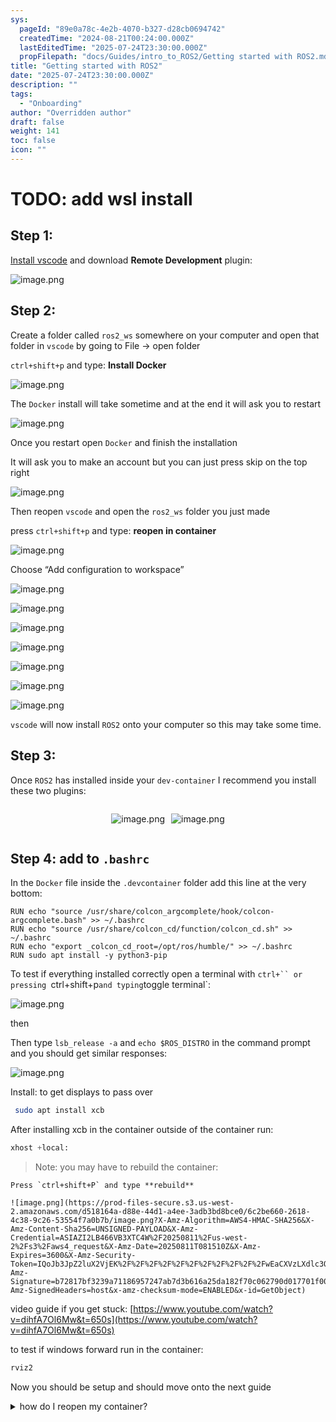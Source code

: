 ```yaml
---
sys:
  pageId: "89e0a78c-4e2b-4070-b327-d28cb0694742"
  createdTime: "2024-08-21T00:24:00.000Z"
  lastEditedTime: "2025-07-24T23:30:00.000Z"
  propFilepath: "docs/Guides/intro_to_ROS2/Getting started with ROS2.md"
title: "Getting started with ROS2"
date: "2025-07-24T23:30:00.000Z"
description: ""
tags:
  - "Onboarding"
author: "Overridden author"
draft: false
weight: 141
toc: false
icon: ""
---
```


# TODO: add wsl install

## Step 1:

[Install vscode](https://code.visualstudio.com/download) and download **Remote Development** plugin:

![image.png](https://prod-files-secure.s3.us-west-2.amazonaws.com/d518164a-d88e-44d1-a4ee-3adb3bd8bce0/efb52993-1881-4a40-b95e-6f020334f022/image.png?X-Amz-Algorithm=AWS4-HMAC-SHA256&X-Amz-Content-Sha256=UNSIGNED-PAYLOAD&X-Amz-Credential=ASIAZI2LB466VWAY474D%2F20250811%2Fus-west-2%2Fs3%2Faws4_request&X-Amz-Date=20250811T081505Z&X-Amz-Expires=3600&X-Amz-Security-Token=IQoJb3JpZ2luX2VjEK%2F%2F%2F%2F%2F%2F%2F%2F%2F%2F%2FwEaCXVzLXdlc3QtMiJHMEUCIQD%2BdcbGZE7JOVRTeq5Cjj3TvcLqgYv1QkNhSGSGQOgF%2BgIgWAoLlPbpExirFSInOoRhlVdke5NBtyqxaG1In83duFYqiAQI6P%2F%2F%2F%2F%2F%2F%2F%2F%2F%2FARAAGgw2Mzc0MjMxODM4MDUiDNM5a1WiaSgwerz5AyrcAyJfUJYz0ncGpfJa3z3KLYyFAqtvG%2F%2BzCIdSZUjtQJyX6VsltXHqHT59kM1riVn9KUffBYqA1Ky5iwabodLNLhiDriQIl%2Fq6OvS1o%2FSGbKTo3ESD8Zj6VKN8U3PASxp25qNq%2BgUcIahsfLY47KUrfS0ZNq4s5wuFbRo7KigMJfbhg5aI81t4gPCPR1ebo7ErzBCJsYtD34GIO4%2B1yV834ddu9NzvIeHAadVIiAg6EWEM0hhuNYM6IZElzUoigCVozYbaH4ayVvDI5hynrNb4tSeRbplyqbzquMUN25tp8zOMjE%2Fi2gTLPEP3SfuuU1VGbNV9M5yyoXEt3lyLykDLUBsBKxXSTMoRYJeSXaZiaNpCVGZox8qDyC03iQXLiRans5kpiVdhOdkOzJh1QZmJYki1eGzqp5NJJH9MYa%2BgkmtuHuWm7r5KcxVkpjGlyINl8zYuvXJbCbYu8wOVAS3EdjJ%2BkmtGjnc3qRt8o58%2FGfDE9xMK8eZl7AzweAxcyKeCshhkLtvNHoKIbt6RrkwqN19ezSGFItZvUV%2BLW1Y5hNkyOkom7Jk4cgzSw9FnB5ZwH%2FXufjaisMUBvx3jzXEQY2tn4qOpUDNExBaydCSD4XBcIbh6GJ3pTpUJqOV%2FMPyq5sQGOqUB0wEcLkrjbi8DoC2M%2BZc2HLcsH3nEVsGziY8SgM0npgPtDOyfnyPPyl%2B2yWGXWiLwZtbhlt7Xa4NTTjwJDOyO6zwGgSmFNfk2%2Bir7sa9TwpR6MhQ3ybbQoRDPTEzk88poiCLRsGRX8eM1%2B7bilIUlzXgLv0Cru2GKvk0xg5JTPvrZ40ju6RrXCxsu9Gw3krLF4Ho9356WlopkPat85FVeI3FaCWjG&X-Amz-Signature=c260725f71ed0b4496f3296d44e128e5451d2b6934e4917c00d5b3bd23766c3b&X-Amz-SignedHeaders=host&x-amz-checksum-mode=ENABLED&x-id=GetObject)

## Step 2:

Create a folder called `ros2_ws` somewhere on your computer and open that folder in `vscode` by going to File → open folder 

`ctrl+shift+p` and type: **Install Docker**

![image.png](https://prod-files-secure.s3.us-west-2.amazonaws.com/d518164a-d88e-44d1-a4ee-3adb3bd8bce0/2269dc0e-1cd5-47ff-bceb-c04ad9b2eab0/image.png?X-Amz-Algorithm=AWS4-HMAC-SHA256&X-Amz-Content-Sha256=UNSIGNED-PAYLOAD&X-Amz-Credential=ASIAZI2LB466VWAY474D%2F20250811%2Fus-west-2%2Fs3%2Faws4_request&X-Amz-Date=20250811T081505Z&X-Amz-Expires=3600&X-Amz-Security-Token=IQoJb3JpZ2luX2VjEK%2F%2F%2F%2F%2F%2F%2F%2F%2F%2F%2FwEaCXVzLXdlc3QtMiJHMEUCIQD%2BdcbGZE7JOVRTeq5Cjj3TvcLqgYv1QkNhSGSGQOgF%2BgIgWAoLlPbpExirFSInOoRhlVdke5NBtyqxaG1In83duFYqiAQI6P%2F%2F%2F%2F%2F%2F%2F%2F%2F%2FARAAGgw2Mzc0MjMxODM4MDUiDNM5a1WiaSgwerz5AyrcAyJfUJYz0ncGpfJa3z3KLYyFAqtvG%2F%2BzCIdSZUjtQJyX6VsltXHqHT59kM1riVn9KUffBYqA1Ky5iwabodLNLhiDriQIl%2Fq6OvS1o%2FSGbKTo3ESD8Zj6VKN8U3PASxp25qNq%2BgUcIahsfLY47KUrfS0ZNq4s5wuFbRo7KigMJfbhg5aI81t4gPCPR1ebo7ErzBCJsYtD34GIO4%2B1yV834ddu9NzvIeHAadVIiAg6EWEM0hhuNYM6IZElzUoigCVozYbaH4ayVvDI5hynrNb4tSeRbplyqbzquMUN25tp8zOMjE%2Fi2gTLPEP3SfuuU1VGbNV9M5yyoXEt3lyLykDLUBsBKxXSTMoRYJeSXaZiaNpCVGZox8qDyC03iQXLiRans5kpiVdhOdkOzJh1QZmJYki1eGzqp5NJJH9MYa%2BgkmtuHuWm7r5KcxVkpjGlyINl8zYuvXJbCbYu8wOVAS3EdjJ%2BkmtGjnc3qRt8o58%2FGfDE9xMK8eZl7AzweAxcyKeCshhkLtvNHoKIbt6RrkwqN19ezSGFItZvUV%2BLW1Y5hNkyOkom7Jk4cgzSw9FnB5ZwH%2FXufjaisMUBvx3jzXEQY2tn4qOpUDNExBaydCSD4XBcIbh6GJ3pTpUJqOV%2FMPyq5sQGOqUB0wEcLkrjbi8DoC2M%2BZc2HLcsH3nEVsGziY8SgM0npgPtDOyfnyPPyl%2B2yWGXWiLwZtbhlt7Xa4NTTjwJDOyO6zwGgSmFNfk2%2Bir7sa9TwpR6MhQ3ybbQoRDPTEzk88poiCLRsGRX8eM1%2B7bilIUlzXgLv0Cru2GKvk0xg5JTPvrZ40ju6RrXCxsu9Gw3krLF4Ho9356WlopkPat85FVeI3FaCWjG&X-Amz-Signature=ae18d9146cbb618c41627f5b1e8e512393d3543473a8a15abe3d0291cb301863&X-Amz-SignedHeaders=host&x-amz-checksum-mode=ENABLED&x-id=GetObject)

The `Docker` install will take sometime and at the end it will ask you to restart

![image.png](https://prod-files-secure.s3.us-west-2.amazonaws.com/d518164a-d88e-44d1-a4ee-3adb3bd8bce0/ed233f78-be33-4b1f-b89c-9c346c0e961e/image.png?X-Amz-Algorithm=AWS4-HMAC-SHA256&X-Amz-Content-Sha256=UNSIGNED-PAYLOAD&X-Amz-Credential=ASIAZI2LB466VWAY474D%2F20250811%2Fus-west-2%2Fs3%2Faws4_request&X-Amz-Date=20250811T081505Z&X-Amz-Expires=3600&X-Amz-Security-Token=IQoJb3JpZ2luX2VjEK%2F%2F%2F%2F%2F%2F%2F%2F%2F%2F%2FwEaCXVzLXdlc3QtMiJHMEUCIQD%2BdcbGZE7JOVRTeq5Cjj3TvcLqgYv1QkNhSGSGQOgF%2BgIgWAoLlPbpExirFSInOoRhlVdke5NBtyqxaG1In83duFYqiAQI6P%2F%2F%2F%2F%2F%2F%2F%2F%2F%2FARAAGgw2Mzc0MjMxODM4MDUiDNM5a1WiaSgwerz5AyrcAyJfUJYz0ncGpfJa3z3KLYyFAqtvG%2F%2BzCIdSZUjtQJyX6VsltXHqHT59kM1riVn9KUffBYqA1Ky5iwabodLNLhiDriQIl%2Fq6OvS1o%2FSGbKTo3ESD8Zj6VKN8U3PASxp25qNq%2BgUcIahsfLY47KUrfS0ZNq4s5wuFbRo7KigMJfbhg5aI81t4gPCPR1ebo7ErzBCJsYtD34GIO4%2B1yV834ddu9NzvIeHAadVIiAg6EWEM0hhuNYM6IZElzUoigCVozYbaH4ayVvDI5hynrNb4tSeRbplyqbzquMUN25tp8zOMjE%2Fi2gTLPEP3SfuuU1VGbNV9M5yyoXEt3lyLykDLUBsBKxXSTMoRYJeSXaZiaNpCVGZox8qDyC03iQXLiRans5kpiVdhOdkOzJh1QZmJYki1eGzqp5NJJH9MYa%2BgkmtuHuWm7r5KcxVkpjGlyINl8zYuvXJbCbYu8wOVAS3EdjJ%2BkmtGjnc3qRt8o58%2FGfDE9xMK8eZl7AzweAxcyKeCshhkLtvNHoKIbt6RrkwqN19ezSGFItZvUV%2BLW1Y5hNkyOkom7Jk4cgzSw9FnB5ZwH%2FXufjaisMUBvx3jzXEQY2tn4qOpUDNExBaydCSD4XBcIbh6GJ3pTpUJqOV%2FMPyq5sQGOqUB0wEcLkrjbi8DoC2M%2BZc2HLcsH3nEVsGziY8SgM0npgPtDOyfnyPPyl%2B2yWGXWiLwZtbhlt7Xa4NTTjwJDOyO6zwGgSmFNfk2%2Bir7sa9TwpR6MhQ3ybbQoRDPTEzk88poiCLRsGRX8eM1%2B7bilIUlzXgLv0Cru2GKvk0xg5JTPvrZ40ju6RrXCxsu9Gw3krLF4Ho9356WlopkPat85FVeI3FaCWjG&X-Amz-Signature=af51791ca827de4f98a438ea8792240077cc593eafc500ef772c5405b39ee3d9&X-Amz-SignedHeaders=host&x-amz-checksum-mode=ENABLED&x-id=GetObject)

Once you restart open `Docker` and finish the installation

It will ask you to make an account but you can just press skip on the top right

![image.png](https://prod-files-secure.s3.us-west-2.amazonaws.com/d518164a-d88e-44d1-a4ee-3adb3bd8bce0/21010ad9-1659-4fd9-9f59-9932a09b2a3d/image.png?X-Amz-Algorithm=AWS4-HMAC-SHA256&X-Amz-Content-Sha256=UNSIGNED-PAYLOAD&X-Amz-Credential=ASIAZI2LB466VWAY474D%2F20250811%2Fus-west-2%2Fs3%2Faws4_request&X-Amz-Date=20250811T081505Z&X-Amz-Expires=3600&X-Amz-Security-Token=IQoJb3JpZ2luX2VjEK%2F%2F%2F%2F%2F%2F%2F%2F%2F%2F%2FwEaCXVzLXdlc3QtMiJHMEUCIQD%2BdcbGZE7JOVRTeq5Cjj3TvcLqgYv1QkNhSGSGQOgF%2BgIgWAoLlPbpExirFSInOoRhlVdke5NBtyqxaG1In83duFYqiAQI6P%2F%2F%2F%2F%2F%2F%2F%2F%2F%2FARAAGgw2Mzc0MjMxODM4MDUiDNM5a1WiaSgwerz5AyrcAyJfUJYz0ncGpfJa3z3KLYyFAqtvG%2F%2BzCIdSZUjtQJyX6VsltXHqHT59kM1riVn9KUffBYqA1Ky5iwabodLNLhiDriQIl%2Fq6OvS1o%2FSGbKTo3ESD8Zj6VKN8U3PASxp25qNq%2BgUcIahsfLY47KUrfS0ZNq4s5wuFbRo7KigMJfbhg5aI81t4gPCPR1ebo7ErzBCJsYtD34GIO4%2B1yV834ddu9NzvIeHAadVIiAg6EWEM0hhuNYM6IZElzUoigCVozYbaH4ayVvDI5hynrNb4tSeRbplyqbzquMUN25tp8zOMjE%2Fi2gTLPEP3SfuuU1VGbNV9M5yyoXEt3lyLykDLUBsBKxXSTMoRYJeSXaZiaNpCVGZox8qDyC03iQXLiRans5kpiVdhOdkOzJh1QZmJYki1eGzqp5NJJH9MYa%2BgkmtuHuWm7r5KcxVkpjGlyINl8zYuvXJbCbYu8wOVAS3EdjJ%2BkmtGjnc3qRt8o58%2FGfDE9xMK8eZl7AzweAxcyKeCshhkLtvNHoKIbt6RrkwqN19ezSGFItZvUV%2BLW1Y5hNkyOkom7Jk4cgzSw9FnB5ZwH%2FXufjaisMUBvx3jzXEQY2tn4qOpUDNExBaydCSD4XBcIbh6GJ3pTpUJqOV%2FMPyq5sQGOqUB0wEcLkrjbi8DoC2M%2BZc2HLcsH3nEVsGziY8SgM0npgPtDOyfnyPPyl%2B2yWGXWiLwZtbhlt7Xa4NTTjwJDOyO6zwGgSmFNfk2%2Bir7sa9TwpR6MhQ3ybbQoRDPTEzk88poiCLRsGRX8eM1%2B7bilIUlzXgLv0Cru2GKvk0xg5JTPvrZ40ju6RrXCxsu9Gw3krLF4Ho9356WlopkPat85FVeI3FaCWjG&X-Amz-Signature=df7f4282cd78ff317650e2925ad00c72ed3223eae2081e5ead01a5b9959e8c4c&X-Amz-SignedHeaders=host&x-amz-checksum-mode=ENABLED&x-id=GetObject)

Then reopen `vscode` and open the `ros2_ws` folder you just made

press `ctrl+shift+p` and type: **reopen in container**

![image.png](https://prod-files-secure.s3.us-west-2.amazonaws.com/d518164a-d88e-44d1-a4ee-3adb3bd8bce0/4e93b8c2-41ad-488c-8095-c74205196118/image.png?X-Amz-Algorithm=AWS4-HMAC-SHA256&X-Amz-Content-Sha256=UNSIGNED-PAYLOAD&X-Amz-Credential=ASIAZI2LB466VWAY474D%2F20250811%2Fus-west-2%2Fs3%2Faws4_request&X-Amz-Date=20250811T081505Z&X-Amz-Expires=3600&X-Amz-Security-Token=IQoJb3JpZ2luX2VjEK%2F%2F%2F%2F%2F%2F%2F%2F%2F%2F%2FwEaCXVzLXdlc3QtMiJHMEUCIQD%2BdcbGZE7JOVRTeq5Cjj3TvcLqgYv1QkNhSGSGQOgF%2BgIgWAoLlPbpExirFSInOoRhlVdke5NBtyqxaG1In83duFYqiAQI6P%2F%2F%2F%2F%2F%2F%2F%2F%2F%2FARAAGgw2Mzc0MjMxODM4MDUiDNM5a1WiaSgwerz5AyrcAyJfUJYz0ncGpfJa3z3KLYyFAqtvG%2F%2BzCIdSZUjtQJyX6VsltXHqHT59kM1riVn9KUffBYqA1Ky5iwabodLNLhiDriQIl%2Fq6OvS1o%2FSGbKTo3ESD8Zj6VKN8U3PASxp25qNq%2BgUcIahsfLY47KUrfS0ZNq4s5wuFbRo7KigMJfbhg5aI81t4gPCPR1ebo7ErzBCJsYtD34GIO4%2B1yV834ddu9NzvIeHAadVIiAg6EWEM0hhuNYM6IZElzUoigCVozYbaH4ayVvDI5hynrNb4tSeRbplyqbzquMUN25tp8zOMjE%2Fi2gTLPEP3SfuuU1VGbNV9M5yyoXEt3lyLykDLUBsBKxXSTMoRYJeSXaZiaNpCVGZox8qDyC03iQXLiRans5kpiVdhOdkOzJh1QZmJYki1eGzqp5NJJH9MYa%2BgkmtuHuWm7r5KcxVkpjGlyINl8zYuvXJbCbYu8wOVAS3EdjJ%2BkmtGjnc3qRt8o58%2FGfDE9xMK8eZl7AzweAxcyKeCshhkLtvNHoKIbt6RrkwqN19ezSGFItZvUV%2BLW1Y5hNkyOkom7Jk4cgzSw9FnB5ZwH%2FXufjaisMUBvx3jzXEQY2tn4qOpUDNExBaydCSD4XBcIbh6GJ3pTpUJqOV%2FMPyq5sQGOqUB0wEcLkrjbi8DoC2M%2BZc2HLcsH3nEVsGziY8SgM0npgPtDOyfnyPPyl%2B2yWGXWiLwZtbhlt7Xa4NTTjwJDOyO6zwGgSmFNfk2%2Bir7sa9TwpR6MhQ3ybbQoRDPTEzk88poiCLRsGRX8eM1%2B7bilIUlzXgLv0Cru2GKvk0xg5JTPvrZ40ju6RrXCxsu9Gw3krLF4Ho9356WlopkPat85FVeI3FaCWjG&X-Amz-Signature=82c7ee14bbfbe44e734afe4c56d43a423a553aa00909a10d615791c854f2fccc&X-Amz-SignedHeaders=host&x-amz-checksum-mode=ENABLED&x-id=GetObject)

Choose “Add configuration to workspace”

![image.png](https://prod-files-secure.s3.us-west-2.amazonaws.com/d518164a-d88e-44d1-a4ee-3adb3bd8bce0/9560b282-5060-4989-ba37-97e7b2c22476/image.png?X-Amz-Algorithm=AWS4-HMAC-SHA256&X-Amz-Content-Sha256=UNSIGNED-PAYLOAD&X-Amz-Credential=ASIAZI2LB466VWAY474D%2F20250811%2Fus-west-2%2Fs3%2Faws4_request&X-Amz-Date=20250811T081505Z&X-Amz-Expires=3600&X-Amz-Security-Token=IQoJb3JpZ2luX2VjEK%2F%2F%2F%2F%2F%2F%2F%2F%2F%2F%2FwEaCXVzLXdlc3QtMiJHMEUCIQD%2BdcbGZE7JOVRTeq5Cjj3TvcLqgYv1QkNhSGSGQOgF%2BgIgWAoLlPbpExirFSInOoRhlVdke5NBtyqxaG1In83duFYqiAQI6P%2F%2F%2F%2F%2F%2F%2F%2F%2F%2FARAAGgw2Mzc0MjMxODM4MDUiDNM5a1WiaSgwerz5AyrcAyJfUJYz0ncGpfJa3z3KLYyFAqtvG%2F%2BzCIdSZUjtQJyX6VsltXHqHT59kM1riVn9KUffBYqA1Ky5iwabodLNLhiDriQIl%2Fq6OvS1o%2FSGbKTo3ESD8Zj6VKN8U3PASxp25qNq%2BgUcIahsfLY47KUrfS0ZNq4s5wuFbRo7KigMJfbhg5aI81t4gPCPR1ebo7ErzBCJsYtD34GIO4%2B1yV834ddu9NzvIeHAadVIiAg6EWEM0hhuNYM6IZElzUoigCVozYbaH4ayVvDI5hynrNb4tSeRbplyqbzquMUN25tp8zOMjE%2Fi2gTLPEP3SfuuU1VGbNV9M5yyoXEt3lyLykDLUBsBKxXSTMoRYJeSXaZiaNpCVGZox8qDyC03iQXLiRans5kpiVdhOdkOzJh1QZmJYki1eGzqp5NJJH9MYa%2BgkmtuHuWm7r5KcxVkpjGlyINl8zYuvXJbCbYu8wOVAS3EdjJ%2BkmtGjnc3qRt8o58%2FGfDE9xMK8eZl7AzweAxcyKeCshhkLtvNHoKIbt6RrkwqN19ezSGFItZvUV%2BLW1Y5hNkyOkom7Jk4cgzSw9FnB5ZwH%2FXufjaisMUBvx3jzXEQY2tn4qOpUDNExBaydCSD4XBcIbh6GJ3pTpUJqOV%2FMPyq5sQGOqUB0wEcLkrjbi8DoC2M%2BZc2HLcsH3nEVsGziY8SgM0npgPtDOyfnyPPyl%2B2yWGXWiLwZtbhlt7Xa4NTTjwJDOyO6zwGgSmFNfk2%2Bir7sa9TwpR6MhQ3ybbQoRDPTEzk88poiCLRsGRX8eM1%2B7bilIUlzXgLv0Cru2GKvk0xg5JTPvrZ40ju6RrXCxsu9Gw3krLF4Ho9356WlopkPat85FVeI3FaCWjG&X-Amz-Signature=748e6303a52360e6c011054710d077a67df073bc92fb2dfbc5bee6db9ca07c33&X-Amz-SignedHeaders=host&x-amz-checksum-mode=ENABLED&x-id=GetObject)

![image.png](https://prod-files-secure.s3.us-west-2.amazonaws.com/d518164a-d88e-44d1-a4ee-3adb3bd8bce0/2ee63f81-886b-48e8-a553-dc6e5eac99e4/image.png?X-Amz-Algorithm=AWS4-HMAC-SHA256&X-Amz-Content-Sha256=UNSIGNED-PAYLOAD&X-Amz-Credential=ASIAZI2LB466VWAY474D%2F20250811%2Fus-west-2%2Fs3%2Faws4_request&X-Amz-Date=20250811T081505Z&X-Amz-Expires=3600&X-Amz-Security-Token=IQoJb3JpZ2luX2VjEK%2F%2F%2F%2F%2F%2F%2F%2F%2F%2F%2FwEaCXVzLXdlc3QtMiJHMEUCIQD%2BdcbGZE7JOVRTeq5Cjj3TvcLqgYv1QkNhSGSGQOgF%2BgIgWAoLlPbpExirFSInOoRhlVdke5NBtyqxaG1In83duFYqiAQI6P%2F%2F%2F%2F%2F%2F%2F%2F%2F%2FARAAGgw2Mzc0MjMxODM4MDUiDNM5a1WiaSgwerz5AyrcAyJfUJYz0ncGpfJa3z3KLYyFAqtvG%2F%2BzCIdSZUjtQJyX6VsltXHqHT59kM1riVn9KUffBYqA1Ky5iwabodLNLhiDriQIl%2Fq6OvS1o%2FSGbKTo3ESD8Zj6VKN8U3PASxp25qNq%2BgUcIahsfLY47KUrfS0ZNq4s5wuFbRo7KigMJfbhg5aI81t4gPCPR1ebo7ErzBCJsYtD34GIO4%2B1yV834ddu9NzvIeHAadVIiAg6EWEM0hhuNYM6IZElzUoigCVozYbaH4ayVvDI5hynrNb4tSeRbplyqbzquMUN25tp8zOMjE%2Fi2gTLPEP3SfuuU1VGbNV9M5yyoXEt3lyLykDLUBsBKxXSTMoRYJeSXaZiaNpCVGZox8qDyC03iQXLiRans5kpiVdhOdkOzJh1QZmJYki1eGzqp5NJJH9MYa%2BgkmtuHuWm7r5KcxVkpjGlyINl8zYuvXJbCbYu8wOVAS3EdjJ%2BkmtGjnc3qRt8o58%2FGfDE9xMK8eZl7AzweAxcyKeCshhkLtvNHoKIbt6RrkwqN19ezSGFItZvUV%2BLW1Y5hNkyOkom7Jk4cgzSw9FnB5ZwH%2FXufjaisMUBvx3jzXEQY2tn4qOpUDNExBaydCSD4XBcIbh6GJ3pTpUJqOV%2FMPyq5sQGOqUB0wEcLkrjbi8DoC2M%2BZc2HLcsH3nEVsGziY8SgM0npgPtDOyfnyPPyl%2B2yWGXWiLwZtbhlt7Xa4NTTjwJDOyO6zwGgSmFNfk2%2Bir7sa9TwpR6MhQ3ybbQoRDPTEzk88poiCLRsGRX8eM1%2B7bilIUlzXgLv0Cru2GKvk0xg5JTPvrZ40ju6RrXCxsu9Gw3krLF4Ho9356WlopkPat85FVeI3FaCWjG&X-Amz-Signature=c9f5333edf24aaee8b92eb4a248305f57aeb09b3697072d6c7082fb4b4cbfba7&X-Amz-SignedHeaders=host&x-amz-checksum-mode=ENABLED&x-id=GetObject)

![image.png](https://prod-files-secure.s3.us-west-2.amazonaws.com/d518164a-d88e-44d1-a4ee-3adb3bd8bce0/e0fd626c-c8b6-4b2c-95d1-fa4c26514504/image.png?X-Amz-Algorithm=AWS4-HMAC-SHA256&X-Amz-Content-Sha256=UNSIGNED-PAYLOAD&X-Amz-Credential=ASIAZI2LB466VWAY474D%2F20250811%2Fus-west-2%2Fs3%2Faws4_request&X-Amz-Date=20250811T081505Z&X-Amz-Expires=3600&X-Amz-Security-Token=IQoJb3JpZ2luX2VjEK%2F%2F%2F%2F%2F%2F%2F%2F%2F%2F%2FwEaCXVzLXdlc3QtMiJHMEUCIQD%2BdcbGZE7JOVRTeq5Cjj3TvcLqgYv1QkNhSGSGQOgF%2BgIgWAoLlPbpExirFSInOoRhlVdke5NBtyqxaG1In83duFYqiAQI6P%2F%2F%2F%2F%2F%2F%2F%2F%2F%2FARAAGgw2Mzc0MjMxODM4MDUiDNM5a1WiaSgwerz5AyrcAyJfUJYz0ncGpfJa3z3KLYyFAqtvG%2F%2BzCIdSZUjtQJyX6VsltXHqHT59kM1riVn9KUffBYqA1Ky5iwabodLNLhiDriQIl%2Fq6OvS1o%2FSGbKTo3ESD8Zj6VKN8U3PASxp25qNq%2BgUcIahsfLY47KUrfS0ZNq4s5wuFbRo7KigMJfbhg5aI81t4gPCPR1ebo7ErzBCJsYtD34GIO4%2B1yV834ddu9NzvIeHAadVIiAg6EWEM0hhuNYM6IZElzUoigCVozYbaH4ayVvDI5hynrNb4tSeRbplyqbzquMUN25tp8zOMjE%2Fi2gTLPEP3SfuuU1VGbNV9M5yyoXEt3lyLykDLUBsBKxXSTMoRYJeSXaZiaNpCVGZox8qDyC03iQXLiRans5kpiVdhOdkOzJh1QZmJYki1eGzqp5NJJH9MYa%2BgkmtuHuWm7r5KcxVkpjGlyINl8zYuvXJbCbYu8wOVAS3EdjJ%2BkmtGjnc3qRt8o58%2FGfDE9xMK8eZl7AzweAxcyKeCshhkLtvNHoKIbt6RrkwqN19ezSGFItZvUV%2BLW1Y5hNkyOkom7Jk4cgzSw9FnB5ZwH%2FXufjaisMUBvx3jzXEQY2tn4qOpUDNExBaydCSD4XBcIbh6GJ3pTpUJqOV%2FMPyq5sQGOqUB0wEcLkrjbi8DoC2M%2BZc2HLcsH3nEVsGziY8SgM0npgPtDOyfnyPPyl%2B2yWGXWiLwZtbhlt7Xa4NTTjwJDOyO6zwGgSmFNfk2%2Bir7sa9TwpR6MhQ3ybbQoRDPTEzk88poiCLRsGRX8eM1%2B7bilIUlzXgLv0Cru2GKvk0xg5JTPvrZ40ju6RrXCxsu9Gw3krLF4Ho9356WlopkPat85FVeI3FaCWjG&X-Amz-Signature=d4334104365382260fed9710df65562efa6c26077a09fc74f828030422ddc688&X-Amz-SignedHeaders=host&x-amz-checksum-mode=ENABLED&x-id=GetObject)

![image.png](https://prod-files-secure.s3.us-west-2.amazonaws.com/d518164a-d88e-44d1-a4ee-3adb3bd8bce0/a2e13f50-d2ab-4719-a4c2-7ced634bfc9d/image.png?X-Amz-Algorithm=AWS4-HMAC-SHA256&X-Amz-Content-Sha256=UNSIGNED-PAYLOAD&X-Amz-Credential=ASIAZI2LB466VWAY474D%2F20250811%2Fus-west-2%2Fs3%2Faws4_request&X-Amz-Date=20250811T081505Z&X-Amz-Expires=3600&X-Amz-Security-Token=IQoJb3JpZ2luX2VjEK%2F%2F%2F%2F%2F%2F%2F%2F%2F%2F%2FwEaCXVzLXdlc3QtMiJHMEUCIQD%2BdcbGZE7JOVRTeq5Cjj3TvcLqgYv1QkNhSGSGQOgF%2BgIgWAoLlPbpExirFSInOoRhlVdke5NBtyqxaG1In83duFYqiAQI6P%2F%2F%2F%2F%2F%2F%2F%2F%2F%2FARAAGgw2Mzc0MjMxODM4MDUiDNM5a1WiaSgwerz5AyrcAyJfUJYz0ncGpfJa3z3KLYyFAqtvG%2F%2BzCIdSZUjtQJyX6VsltXHqHT59kM1riVn9KUffBYqA1Ky5iwabodLNLhiDriQIl%2Fq6OvS1o%2FSGbKTo3ESD8Zj6VKN8U3PASxp25qNq%2BgUcIahsfLY47KUrfS0ZNq4s5wuFbRo7KigMJfbhg5aI81t4gPCPR1ebo7ErzBCJsYtD34GIO4%2B1yV834ddu9NzvIeHAadVIiAg6EWEM0hhuNYM6IZElzUoigCVozYbaH4ayVvDI5hynrNb4tSeRbplyqbzquMUN25tp8zOMjE%2Fi2gTLPEP3SfuuU1VGbNV9M5yyoXEt3lyLykDLUBsBKxXSTMoRYJeSXaZiaNpCVGZox8qDyC03iQXLiRans5kpiVdhOdkOzJh1QZmJYki1eGzqp5NJJH9MYa%2BgkmtuHuWm7r5KcxVkpjGlyINl8zYuvXJbCbYu8wOVAS3EdjJ%2BkmtGjnc3qRt8o58%2FGfDE9xMK8eZl7AzweAxcyKeCshhkLtvNHoKIbt6RrkwqN19ezSGFItZvUV%2BLW1Y5hNkyOkom7Jk4cgzSw9FnB5ZwH%2FXufjaisMUBvx3jzXEQY2tn4qOpUDNExBaydCSD4XBcIbh6GJ3pTpUJqOV%2FMPyq5sQGOqUB0wEcLkrjbi8DoC2M%2BZc2HLcsH3nEVsGziY8SgM0npgPtDOyfnyPPyl%2B2yWGXWiLwZtbhlt7Xa4NTTjwJDOyO6zwGgSmFNfk2%2Bir7sa9TwpR6MhQ3ybbQoRDPTEzk88poiCLRsGRX8eM1%2B7bilIUlzXgLv0Cru2GKvk0xg5JTPvrZ40ju6RrXCxsu9Gw3krLF4Ho9356WlopkPat85FVeI3FaCWjG&X-Amz-Signature=9214443b14394f92f6649158adf868c6e04229ce945765c299fb0434943790aa&X-Amz-SignedHeaders=host&x-amz-checksum-mode=ENABLED&x-id=GetObject)

![image.png](https://prod-files-secure.s3.us-west-2.amazonaws.com/d518164a-d88e-44d1-a4ee-3adb3bd8bce0/6cc478ad-aaba-4bf7-9fcc-403277ab896c/image.png?X-Amz-Algorithm=AWS4-HMAC-SHA256&X-Amz-Content-Sha256=UNSIGNED-PAYLOAD&X-Amz-Credential=ASIAZI2LB466VWAY474D%2F20250811%2Fus-west-2%2Fs3%2Faws4_request&X-Amz-Date=20250811T081505Z&X-Amz-Expires=3600&X-Amz-Security-Token=IQoJb3JpZ2luX2VjEK%2F%2F%2F%2F%2F%2F%2F%2F%2F%2F%2FwEaCXVzLXdlc3QtMiJHMEUCIQD%2BdcbGZE7JOVRTeq5Cjj3TvcLqgYv1QkNhSGSGQOgF%2BgIgWAoLlPbpExirFSInOoRhlVdke5NBtyqxaG1In83duFYqiAQI6P%2F%2F%2F%2F%2F%2F%2F%2F%2F%2FARAAGgw2Mzc0MjMxODM4MDUiDNM5a1WiaSgwerz5AyrcAyJfUJYz0ncGpfJa3z3KLYyFAqtvG%2F%2BzCIdSZUjtQJyX6VsltXHqHT59kM1riVn9KUffBYqA1Ky5iwabodLNLhiDriQIl%2Fq6OvS1o%2FSGbKTo3ESD8Zj6VKN8U3PASxp25qNq%2BgUcIahsfLY47KUrfS0ZNq4s5wuFbRo7KigMJfbhg5aI81t4gPCPR1ebo7ErzBCJsYtD34GIO4%2B1yV834ddu9NzvIeHAadVIiAg6EWEM0hhuNYM6IZElzUoigCVozYbaH4ayVvDI5hynrNb4tSeRbplyqbzquMUN25tp8zOMjE%2Fi2gTLPEP3SfuuU1VGbNV9M5yyoXEt3lyLykDLUBsBKxXSTMoRYJeSXaZiaNpCVGZox8qDyC03iQXLiRans5kpiVdhOdkOzJh1QZmJYki1eGzqp5NJJH9MYa%2BgkmtuHuWm7r5KcxVkpjGlyINl8zYuvXJbCbYu8wOVAS3EdjJ%2BkmtGjnc3qRt8o58%2FGfDE9xMK8eZl7AzweAxcyKeCshhkLtvNHoKIbt6RrkwqN19ezSGFItZvUV%2BLW1Y5hNkyOkom7Jk4cgzSw9FnB5ZwH%2FXufjaisMUBvx3jzXEQY2tn4qOpUDNExBaydCSD4XBcIbh6GJ3pTpUJqOV%2FMPyq5sQGOqUB0wEcLkrjbi8DoC2M%2BZc2HLcsH3nEVsGziY8SgM0npgPtDOyfnyPPyl%2B2yWGXWiLwZtbhlt7Xa4NTTjwJDOyO6zwGgSmFNfk2%2Bir7sa9TwpR6MhQ3ybbQoRDPTEzk88poiCLRsGRX8eM1%2B7bilIUlzXgLv0Cru2GKvk0xg5JTPvrZ40ju6RrXCxsu9Gw3krLF4Ho9356WlopkPat85FVeI3FaCWjG&X-Amz-Signature=bbd97d69246e581e60348e5d2962155262bbb65b477db151c4af60e362dfb98f&X-Amz-SignedHeaders=host&x-amz-checksum-mode=ENABLED&x-id=GetObject)

![image.png](https://prod-files-secure.s3.us-west-2.amazonaws.com/d518164a-d88e-44d1-a4ee-3adb3bd8bce0/53255b28-f75e-430f-b9e3-c0ac8577e42b/image.png?X-Amz-Algorithm=AWS4-HMAC-SHA256&X-Amz-Content-Sha256=UNSIGNED-PAYLOAD&X-Amz-Credential=ASIAZI2LB466VWAY474D%2F20250811%2Fus-west-2%2Fs3%2Faws4_request&X-Amz-Date=20250811T081505Z&X-Amz-Expires=3600&X-Amz-Security-Token=IQoJb3JpZ2luX2VjEK%2F%2F%2F%2F%2F%2F%2F%2F%2F%2F%2FwEaCXVzLXdlc3QtMiJHMEUCIQD%2BdcbGZE7JOVRTeq5Cjj3TvcLqgYv1QkNhSGSGQOgF%2BgIgWAoLlPbpExirFSInOoRhlVdke5NBtyqxaG1In83duFYqiAQI6P%2F%2F%2F%2F%2F%2F%2F%2F%2F%2FARAAGgw2Mzc0MjMxODM4MDUiDNM5a1WiaSgwerz5AyrcAyJfUJYz0ncGpfJa3z3KLYyFAqtvG%2F%2BzCIdSZUjtQJyX6VsltXHqHT59kM1riVn9KUffBYqA1Ky5iwabodLNLhiDriQIl%2Fq6OvS1o%2FSGbKTo3ESD8Zj6VKN8U3PASxp25qNq%2BgUcIahsfLY47KUrfS0ZNq4s5wuFbRo7KigMJfbhg5aI81t4gPCPR1ebo7ErzBCJsYtD34GIO4%2B1yV834ddu9NzvIeHAadVIiAg6EWEM0hhuNYM6IZElzUoigCVozYbaH4ayVvDI5hynrNb4tSeRbplyqbzquMUN25tp8zOMjE%2Fi2gTLPEP3SfuuU1VGbNV9M5yyoXEt3lyLykDLUBsBKxXSTMoRYJeSXaZiaNpCVGZox8qDyC03iQXLiRans5kpiVdhOdkOzJh1QZmJYki1eGzqp5NJJH9MYa%2BgkmtuHuWm7r5KcxVkpjGlyINl8zYuvXJbCbYu8wOVAS3EdjJ%2BkmtGjnc3qRt8o58%2FGfDE9xMK8eZl7AzweAxcyKeCshhkLtvNHoKIbt6RrkwqN19ezSGFItZvUV%2BLW1Y5hNkyOkom7Jk4cgzSw9FnB5ZwH%2FXufjaisMUBvx3jzXEQY2tn4qOpUDNExBaydCSD4XBcIbh6GJ3pTpUJqOV%2FMPyq5sQGOqUB0wEcLkrjbi8DoC2M%2BZc2HLcsH3nEVsGziY8SgM0npgPtDOyfnyPPyl%2B2yWGXWiLwZtbhlt7Xa4NTTjwJDOyO6zwGgSmFNfk2%2Bir7sa9TwpR6MhQ3ybbQoRDPTEzk88poiCLRsGRX8eM1%2B7bilIUlzXgLv0Cru2GKvk0xg5JTPvrZ40ju6RrXCxsu9Gw3krLF4Ho9356WlopkPat85FVeI3FaCWjG&X-Amz-Signature=31ca2910e0154faaa8d5ba82ac808b96595ef252a2c7ea92e234ad97b2626686&X-Amz-SignedHeaders=host&x-amz-checksum-mode=ENABLED&x-id=GetObject)

![image.png](https://prod-files-secure.s3.us-west-2.amazonaws.com/d518164a-d88e-44d1-a4ee-3adb3bd8bce0/7c562767-5af9-4ffb-97d1-327bcdf4ee00/image.png?X-Amz-Algorithm=AWS4-HMAC-SHA256&X-Amz-Content-Sha256=UNSIGNED-PAYLOAD&X-Amz-Credential=ASIAZI2LB466VWAY474D%2F20250811%2Fus-west-2%2Fs3%2Faws4_request&X-Amz-Date=20250811T081505Z&X-Amz-Expires=3600&X-Amz-Security-Token=IQoJb3JpZ2luX2VjEK%2F%2F%2F%2F%2F%2F%2F%2F%2F%2F%2FwEaCXVzLXdlc3QtMiJHMEUCIQD%2BdcbGZE7JOVRTeq5Cjj3TvcLqgYv1QkNhSGSGQOgF%2BgIgWAoLlPbpExirFSInOoRhlVdke5NBtyqxaG1In83duFYqiAQI6P%2F%2F%2F%2F%2F%2F%2F%2F%2F%2FARAAGgw2Mzc0MjMxODM4MDUiDNM5a1WiaSgwerz5AyrcAyJfUJYz0ncGpfJa3z3KLYyFAqtvG%2F%2BzCIdSZUjtQJyX6VsltXHqHT59kM1riVn9KUffBYqA1Ky5iwabodLNLhiDriQIl%2Fq6OvS1o%2FSGbKTo3ESD8Zj6VKN8U3PASxp25qNq%2BgUcIahsfLY47KUrfS0ZNq4s5wuFbRo7KigMJfbhg5aI81t4gPCPR1ebo7ErzBCJsYtD34GIO4%2B1yV834ddu9NzvIeHAadVIiAg6EWEM0hhuNYM6IZElzUoigCVozYbaH4ayVvDI5hynrNb4tSeRbplyqbzquMUN25tp8zOMjE%2Fi2gTLPEP3SfuuU1VGbNV9M5yyoXEt3lyLykDLUBsBKxXSTMoRYJeSXaZiaNpCVGZox8qDyC03iQXLiRans5kpiVdhOdkOzJh1QZmJYki1eGzqp5NJJH9MYa%2BgkmtuHuWm7r5KcxVkpjGlyINl8zYuvXJbCbYu8wOVAS3EdjJ%2BkmtGjnc3qRt8o58%2FGfDE9xMK8eZl7AzweAxcyKeCshhkLtvNHoKIbt6RrkwqN19ezSGFItZvUV%2BLW1Y5hNkyOkom7Jk4cgzSw9FnB5ZwH%2FXufjaisMUBvx3jzXEQY2tn4qOpUDNExBaydCSD4XBcIbh6GJ3pTpUJqOV%2FMPyq5sQGOqUB0wEcLkrjbi8DoC2M%2BZc2HLcsH3nEVsGziY8SgM0npgPtDOyfnyPPyl%2B2yWGXWiLwZtbhlt7Xa4NTTjwJDOyO6zwGgSmFNfk2%2Bir7sa9TwpR6MhQ3ybbQoRDPTEzk88poiCLRsGRX8eM1%2B7bilIUlzXgLv0Cru2GKvk0xg5JTPvrZ40ju6RrXCxsu9Gw3krLF4Ho9356WlopkPat85FVeI3FaCWjG&X-Amz-Signature=fc7fa3481e10b6f05851d70b2887473c0714a3bc97eb345d126d469b97b05f77&X-Amz-SignedHeaders=host&x-amz-checksum-mode=ENABLED&x-id=GetObject)

`vscode` will now install `ROS2` onto your computer so this may take some time.

## Step 3:

Once `ROS2` has installed inside your `dev-container` I recommend you install these two plugins:

<div style="display: flex;flex-direction: row; column-gap:10px; max-width: 630px;justify-content: center;">
<div>

![image.png](https://prod-files-secure.s3.us-west-2.amazonaws.com/d518164a-d88e-44d1-a4ee-3adb3bd8bce0/3fc3d550-5a54-4ba1-ba6b-faa01cdb7369/image.png?X-Amz-Algorithm=AWS4-HMAC-SHA256&X-Amz-Content-Sha256=UNSIGNED-PAYLOAD&X-Amz-Credential=ASIAZI2LB466YNKEBDPA%2F20250811%2Fus-west-2%2Fs3%2Faws4_request&X-Amz-Date=20250811T081509Z&X-Amz-Expires=3600&X-Amz-Security-Token=IQoJb3JpZ2luX2VjEK%2F%2F%2F%2F%2F%2F%2F%2F%2F%2F%2FwEaCXVzLXdlc3QtMiJIMEYCIQCGhqOaO%2BBhQ2qpMtIyNSbzydto9%2BKijf9wSUWcYE4uKwIhAJOv6z8RrLnqg%2FYe72euz5K96dXqRPITbJhMTzCYlqR8KogECOj%2F%2F%2F%2F%2F%2F%2F%2F%2F%2FwEQABoMNjM3NDIzMTgzODA1IgyMbWBHMO3rBeRYRSsq3APjZZWZD0bnQJZ9KlmTu9TlIx%2FSWPDlvL0eoZzKGhwQXJrMgp09%2FIqfoN%2BqdfNVzWUyIq0a%2FIv3YbCD6nkjLELlO0q1vGX42JNFjhc3VMSURT5Ba4B2gZE18ftR10XJKXNbO15nftcny%2F3WGJw%2BliDY0QJodkJvGNEysjVu14ncezzKgHGgYeZLuWYy5dyUzRCIqyImHOS2sTDeGNHV860ZBWFbXQm6koWXCWQ7A5r52ZeQxC7i4cCfQPlQVl8aevJIG9aL2JAD8sIMc7x9dkmibgAcVsvdYgrOxOkt4PjqyR6e631KhtmkdqPSoCWNcuKTstCMGgQQtJj1tuBS2nxGGBEIYBu1fDhI6i54Ka40a4oXxOsB5IL0miVilKMdt82USsb4%2BE1rMu1nI%2F9hr0%2FxgHk1HqpQwoR5UFjO0oYNF8%2BxI9XiUE36pZKxXcNTEUYC2U2aVdVAmcKFvry%2F%2B%2Bk%2BNcwFRrO0k82WcXCM1c20N75k3guPQFroTA0MLRCgmEP0OCo6dnqqdlq2%2FAOVbZ8inp8WPKH%2FalRckyH6oNK%2Fcw15DRrlKZ0TbsBrRkQ5knCyTRmjHvoXh8OcW93BIQPp%2BsFTQ1nQ%2FE%2FhUlol3jNcZ5f45ZmHCpsDoX4%2FNTCKq%2BbEBjqkAUovRcLVwOmcawueNBVOEJsVuYFYLNyr4dSbD3lNkwnv2gIzdWOK28zm9%2Fl29SDrFyoc8qM7T%2FL9Sa2hkVvati%2FZRMRInNOhdOI%2BF94rmFpESvMGMr%2BE3CYECTcGoFwQiGhGAqT1B4gpTP3s%2BuJZbKdj1bxxKWxYflXsQlkCkLj2zeUGQBpg%2BW8amB0KHM1vayJzjMgmWHKb5Lj93gb805UCm0o1&X-Amz-Signature=2c5cae20d48814e4a88103c202bbe882d6df4130b33af5bd75df22056f341227&X-Amz-SignedHeaders=host&x-amz-checksum-mode=ENABLED&x-id=GetObject)

</div>
<div>

![image.png](https://prod-files-secure.s3.us-west-2.amazonaws.com/d518164a-d88e-44d1-a4ee-3adb3bd8bce0/d994cc66-13c2-4093-a5a3-f84cf4601a82/image.png?X-Amz-Algorithm=AWS4-HMAC-SHA256&X-Amz-Content-Sha256=UNSIGNED-PAYLOAD&X-Amz-Credential=ASIAZI2LB466TPS4LKY6%2F20250811%2Fus-west-2%2Fs3%2Faws4_request&X-Amz-Date=20250811T081509Z&X-Amz-Expires=3600&X-Amz-Security-Token=IQoJb3JpZ2luX2VjEK%2F%2F%2F%2F%2F%2F%2F%2F%2F%2F%2FwEaCXVzLXdlc3QtMiJHMEUCIFmxwXmmsvEdqD99EJ4Wrs%2FJMXbeSGUJaUF22LTm1BGUAiEAn19tZhV9x0dzEkEg1FmZEWQNbVpX5yM9k%2BYekbDQeKsqiAQI6P%2F%2F%2F%2F%2F%2F%2F%2F%2F%2FARAAGgw2Mzc0MjMxODM4MDUiDBornjaQw3e00HDXWircA0RbHnqF7V18%2BtvfI07ItgCSN06L5kjUaxyIkDIfgtLIrwFHkEOiJPsYjkDqJ31JvF4x3X33rBysl5grt0UMXA%2BD5dp4ZSa4sh5yUKHBWwRziYDRaMG4KDA4RbgePpdYRd6v%2FoF5r%2BNC0EwRV9Bd9JDZLjzQ4wWTcWlcAewB633r27B6tzVKkLnynJBl7LAn6Q47JmP%2BgPUJ6ENSmWY55aVnef6OdQB3qOTMPlNeZq0SxT70bjYCC2Wm4%2B7ZbevJir5LI%2B1G7km6ebVL55I6ZK5UyGyERVbGWG7JCPA9Tkpc7guPHvYKelrZSnNz%2Bwk%2F9xd7XWGYnAQy7smcLJsxzwg3iBcs%2BLJ%2F%2B0wC6CZrK2yf7o7TWz50ksohT1aZakLNFUyWeEtJqt9E5upvIptSBNXBjIOH5Ha0U2fu2Ortaq1ueoFSDOHOI2iPX8b%2BcYW%2BqSqfZmAscw%2F2%2Bnp2HvO%2FUSsesZZ4mg24iUxNznuTE%2FNzfG%2FTtztXDEOtOBc8AgjalyQtLOzIpiG1yZYhqjeQd7fh6u3svk30vPJdt%2BE%2FPQOmaXyat1osBAbbaQZ9tBULwLbEIjA4LT6RMOHH9%2BkWcJALH3ruyMNlifsg5LbKUWU4t8klqj2x5aBFeJDXMM6s5sQGOqUBnMJYAEumQTLFOKchfH4i6HqwnE1NMZ3cQbrtIDIQ21vryW93iBWLsNPhUeeWoJbbNN7uNi5FgqJqcVFg7LrO30FgFjGlk8fsz46amQ68V1c4gstr2276RyFPh97jr4nqYJRpk7wDzPqyTCVz3GXA0KXDxVtAMNGAqs3uSIVZ2HJ36ajZT%2BAqTDujJLfuNjtQEmZ4lA5I%2B1lcoc18nlZgiw%2F%2FZ13F&X-Amz-Signature=13c369352ad164ef380c5c1e244da368a90e639571397e26c1b2942598259723&X-Amz-SignedHeaders=host&x-amz-checksum-mode=ENABLED&x-id=GetObject)

</div>
</div>

## Step 4: add to `.bashrc`

In the `Docker` file inside the `.devcontainer` folder add this line at the very bottom: 

```docker
RUN echo "source /usr/share/colcon_argcomplete/hook/colcon-argcomplete.bash" >> ~/.bashrc
RUN echo "source /usr/share/colcon_cd/function/colcon_cd.sh" >> ~/.bashrc
RUN echo "export _colcon_cd_root=/opt/ros/humble/" >> ~/.bashrc
RUN sudo apt install -y python3-pip 
```

To test if everything installed correctly open a terminal with `ctrl+`` or pressing `ctrl+shift+p` and typing `toggle terminal`:

![image.png](https://prod-files-secure.s3.us-west-2.amazonaws.com/d518164a-d88e-44d1-a4ee-3adb3bd8bce0/6a4943d8-b04e-4c02-9a58-775f3384d1a5/image.png?X-Amz-Algorithm=AWS4-HMAC-SHA256&X-Amz-Content-Sha256=UNSIGNED-PAYLOAD&X-Amz-Credential=ASIAZI2LB466VWAY474D%2F20250811%2Fus-west-2%2Fs3%2Faws4_request&X-Amz-Date=20250811T081505Z&X-Amz-Expires=3600&X-Amz-Security-Token=IQoJb3JpZ2luX2VjEK%2F%2F%2F%2F%2F%2F%2F%2F%2F%2F%2FwEaCXVzLXdlc3QtMiJHMEUCIQD%2BdcbGZE7JOVRTeq5Cjj3TvcLqgYv1QkNhSGSGQOgF%2BgIgWAoLlPbpExirFSInOoRhlVdke5NBtyqxaG1In83duFYqiAQI6P%2F%2F%2F%2F%2F%2F%2F%2F%2F%2FARAAGgw2Mzc0MjMxODM4MDUiDNM5a1WiaSgwerz5AyrcAyJfUJYz0ncGpfJa3z3KLYyFAqtvG%2F%2BzCIdSZUjtQJyX6VsltXHqHT59kM1riVn9KUffBYqA1Ky5iwabodLNLhiDriQIl%2Fq6OvS1o%2FSGbKTo3ESD8Zj6VKN8U3PASxp25qNq%2BgUcIahsfLY47KUrfS0ZNq4s5wuFbRo7KigMJfbhg5aI81t4gPCPR1ebo7ErzBCJsYtD34GIO4%2B1yV834ddu9NzvIeHAadVIiAg6EWEM0hhuNYM6IZElzUoigCVozYbaH4ayVvDI5hynrNb4tSeRbplyqbzquMUN25tp8zOMjE%2Fi2gTLPEP3SfuuU1VGbNV9M5yyoXEt3lyLykDLUBsBKxXSTMoRYJeSXaZiaNpCVGZox8qDyC03iQXLiRans5kpiVdhOdkOzJh1QZmJYki1eGzqp5NJJH9MYa%2BgkmtuHuWm7r5KcxVkpjGlyINl8zYuvXJbCbYu8wOVAS3EdjJ%2BkmtGjnc3qRt8o58%2FGfDE9xMK8eZl7AzweAxcyKeCshhkLtvNHoKIbt6RrkwqN19ezSGFItZvUV%2BLW1Y5hNkyOkom7Jk4cgzSw9FnB5ZwH%2FXufjaisMUBvx3jzXEQY2tn4qOpUDNExBaydCSD4XBcIbh6GJ3pTpUJqOV%2FMPyq5sQGOqUB0wEcLkrjbi8DoC2M%2BZc2HLcsH3nEVsGziY8SgM0npgPtDOyfnyPPyl%2B2yWGXWiLwZtbhlt7Xa4NTTjwJDOyO6zwGgSmFNfk2%2Bir7sa9TwpR6MhQ3ybbQoRDPTEzk88poiCLRsGRX8eM1%2B7bilIUlzXgLv0Cru2GKvk0xg5JTPvrZ40ju6RrXCxsu9Gw3krLF4Ho9356WlopkPat85FVeI3FaCWjG&X-Amz-Signature=3503befd1340f34217858a73d58d3e1fa69f971321ce2984ce4595209f463db1&X-Amz-SignedHeaders=host&x-amz-checksum-mode=ENABLED&x-id=GetObject)

then 

Then type `lsb_release -a` and `echo $ROS_DISTRO` in the command prompt and you should get similar responses:

![image.png](https://prod-files-secure.s3.us-west-2.amazonaws.com/d518164a-d88e-44d1-a4ee-3adb3bd8bce0/3e635dec-a805-4e85-8b9e-d000e5b71a4e/image.png?X-Amz-Algorithm=AWS4-HMAC-SHA256&X-Amz-Content-Sha256=UNSIGNED-PAYLOAD&X-Amz-Credential=ASIAZI2LB466VWAY474D%2F20250811%2Fus-west-2%2Fs3%2Faws4_request&X-Amz-Date=20250811T081505Z&X-Amz-Expires=3600&X-Amz-Security-Token=IQoJb3JpZ2luX2VjEK%2F%2F%2F%2F%2F%2F%2F%2F%2F%2F%2FwEaCXVzLXdlc3QtMiJHMEUCIQD%2BdcbGZE7JOVRTeq5Cjj3TvcLqgYv1QkNhSGSGQOgF%2BgIgWAoLlPbpExirFSInOoRhlVdke5NBtyqxaG1In83duFYqiAQI6P%2F%2F%2F%2F%2F%2F%2F%2F%2F%2FARAAGgw2Mzc0MjMxODM4MDUiDNM5a1WiaSgwerz5AyrcAyJfUJYz0ncGpfJa3z3KLYyFAqtvG%2F%2BzCIdSZUjtQJyX6VsltXHqHT59kM1riVn9KUffBYqA1Ky5iwabodLNLhiDriQIl%2Fq6OvS1o%2FSGbKTo3ESD8Zj6VKN8U3PASxp25qNq%2BgUcIahsfLY47KUrfS0ZNq4s5wuFbRo7KigMJfbhg5aI81t4gPCPR1ebo7ErzBCJsYtD34GIO4%2B1yV834ddu9NzvIeHAadVIiAg6EWEM0hhuNYM6IZElzUoigCVozYbaH4ayVvDI5hynrNb4tSeRbplyqbzquMUN25tp8zOMjE%2Fi2gTLPEP3SfuuU1VGbNV9M5yyoXEt3lyLykDLUBsBKxXSTMoRYJeSXaZiaNpCVGZox8qDyC03iQXLiRans5kpiVdhOdkOzJh1QZmJYki1eGzqp5NJJH9MYa%2BgkmtuHuWm7r5KcxVkpjGlyINl8zYuvXJbCbYu8wOVAS3EdjJ%2BkmtGjnc3qRt8o58%2FGfDE9xMK8eZl7AzweAxcyKeCshhkLtvNHoKIbt6RrkwqN19ezSGFItZvUV%2BLW1Y5hNkyOkom7Jk4cgzSw9FnB5ZwH%2FXufjaisMUBvx3jzXEQY2tn4qOpUDNExBaydCSD4XBcIbh6GJ3pTpUJqOV%2FMPyq5sQGOqUB0wEcLkrjbi8DoC2M%2BZc2HLcsH3nEVsGziY8SgM0npgPtDOyfnyPPyl%2B2yWGXWiLwZtbhlt7Xa4NTTjwJDOyO6zwGgSmFNfk2%2Bir7sa9TwpR6MhQ3ybbQoRDPTEzk88poiCLRsGRX8eM1%2B7bilIUlzXgLv0Cru2GKvk0xg5JTPvrZ40ju6RrXCxsu9Gw3krLF4Ho9356WlopkPat85FVeI3FaCWjG&X-Amz-Signature=f61528144b85bf88ca837bc7d9f2487ac638e4d695e29a0c1c5f3cb0e71c2a54&X-Amz-SignedHeaders=host&x-amz-checksum-mode=ENABLED&x-id=GetObject)

Install:  to get displays to pass over

```bash
 sudo apt install xcb
```

After installing xcb in the container outside of the container run:

```python
xhost +local:
```

> Note: you may have to rebuild the container:

	Press `ctrl+shift+P` and type **rebuild**

	![image.png](https://prod-files-secure.s3.us-west-2.amazonaws.com/d518164a-d88e-44d1-a4ee-3adb3bd8bce0/6c2be660-2618-4c38-9c26-53554f7a0b7b/image.png?X-Amz-Algorithm=AWS4-HMAC-SHA256&X-Amz-Content-Sha256=UNSIGNED-PAYLOAD&X-Amz-Credential=ASIAZI2LB466VB3XTC4W%2F20250811%2Fus-west-2%2Fs3%2Faws4_request&X-Amz-Date=20250811T081510Z&X-Amz-Expires=3600&X-Amz-Security-Token=IQoJb3JpZ2luX2VjEK%2F%2F%2F%2F%2F%2F%2F%2F%2F%2F%2FwEaCXVzLXdlc3QtMiJHMEUCICDS%2BSH2Ig1qZd5G1fmfu8Qg6Pi0ITh1EQ6j7e9ImRjWAiEA2VJdXkpyABucuNQHmOsnQD6SSDYMYFQsG1bWUJePtIoqiAQI6P%2F%2F%2F%2F%2F%2F%2F%2F%2F%2FARAAGgw2Mzc0MjMxODM4MDUiDPvVc%2BC2vwsBg5LsXCrcA9hhBh%2F884BZenmeeBLh1N1%2BDMsw6sn5YgkXZ5uP%2FI8icNda55U09gR8tMnjjmclITXGJG8s6v06EHilN%2B9JffaQVKYnriFkqhodqri6X2tHujAJjK1vl4mH0US%2FjNdtDQfuouV0iX38hclhUQebNcm1vYt%2B1VCrWfPCllaS8Tv0gxax0JzuOSi6vBtqf2DolMwMKuu8KitwjuBHj5FaypjXDJ4H71HcPxSC08YoPF33G9OsXpoTc3n6hr1g9GaahAOTrKM%2Fq%2F2lZFN77gIxx%2FvK7qxa6IpuaDpEvqc%2BhhHPjiTdKZ%2BGn5uSZMOop5QgQNnPBvC6qSaYAY4VLn344gk8%2FwETQyLFb5gf6y0zGl1WMNBynR4Wbl4NhMKLqk7IEwmxtxVB39gcW3guw69KvcbJRi8VX8ChqRIwwCx1MWDx8yEEQLe542pbOCUkUqr51W0D9ZRzC7rZpN7LkaVXNZMG2aA%2FZSOG0j9GQAVQnVHjBO2PFccaOFTb51SbVzf0Rvqnthc4o%2FhWD%2BTkRZ693oGUFFcRFmQ97%2FsknkxvsSksiR2isEHb%2Frz2Zqm5Vang%2FTb1vvpXamNZmNRcK9eC3Wv2ekrYCJNJua%2F7k9PSKSpXMpWcPNuy3Yw%2FgBxJMPmr5sQGOqUBhYhogbN1pGxWxinohXyS24ZrgLpyIb27eGup%2BIfeXxmaEHgP4wxXf1j8lOF5r21MBg4pSD9nSS4xIcBzyfyfDNLibp6SwWJJFatx8YQwMUljLHEiQtfhODLYs901KeLucFkjt%2BivL2ZGmrp%2FbmPrLzpCxZVbOac%2FQ3AlfqjMuwSFMN8QveEhizW6H9XybhLtbrpXUgm%2Bl8iYLKg4PdJzwHIRY2S9&X-Amz-Signature=b72817bf3239a71186957247ab7d3b616a25da182f70c062790d017701f0092e&X-Amz-SignedHeaders=host&x-amz-checksum-mode=ENABLED&x-id=GetObject)

video guide if you get stuck: [https://www.youtube.com/watch?v=dihfA7Ol6Mw&t=650s](https://www.youtube.com/watch?v=dihfA7Ol6Mw&t=650s)

to test if windows forward run in the container:

```bash
rviz2
```

Now you should be setup and should move onto the next guide 

<details>
      <summary>how do I reopen my container?</summary>
      TODO:
  </details>

